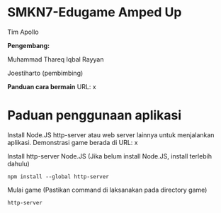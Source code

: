 # SMKN7-Edugame Amped Up
Tim Apollo

**Pengembang:**


Muhammad Thareq Iqbal Rayyan

Joestiharto (pembimbing)



**Panduan cara bermain**
URL: x

# Paduan penggunaan aplikasi
Install Node.JS http-server atau web server lainnya untuk menjalankan aplikasi. 
Demonstrasi game berada di URL: x

Install http-server Node.JS (Jika belum install Node.JS, install terlebih dahulu)
```
npm install --global http-server
```

Mulai game (Pastikan command di laksanakan pada directory game)
```
http-server 
```

